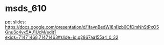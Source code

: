 # msds_610
ppt slides: https://docs.google.com/presentation/d/1favnBedWI8nl1zb0OfDmNhStPxO5Gnu6c4vx5AJ1UcM/edit?exids=71471468,71471463#slide=id.g2867aa155a4_0_32
